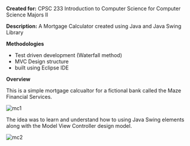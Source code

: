 **Created for:** CPSC 233  Introduction to Computer Science for Computer Science Majors II

**Description:** A Mortgage Calculator created using Java and Java Swing Library

**Methodologies**
- Test driven development (Waterfall method)
- MVC Design structure
- built using Eclipse IDE

**Overview**

This is a simple mortgage calcualtor for a fictional bank called the Maze Financial Services.

![mc1](https://user-images.githubusercontent.com/5299394/29577584-2dbfbc80-8729-11e7-975b-87e033c57060.PNG)

The idea was to learn and understand how to using Java Swing elements along with the Model View Controller design model.

![mc2](https://user-images.githubusercontent.com/5299394/29577583-2db8be62-8729-11e7-9936-3ba2c90d2d3e.PNG)

